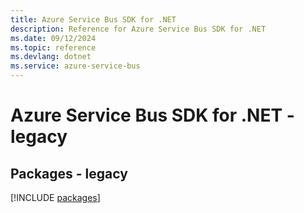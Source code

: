```yaml
---
title: Azure Service Bus SDK for .NET
description: Reference for Azure Service Bus SDK for .NET
ms.date: 09/12/2024
ms.topic: reference
ms.devlang: dotnet
ms.service: azure-service-bus
---
```

# Azure Service Bus SDK for .NET - legacy
## Packages - legacy
[!INCLUDE [packages](service-bus-index.md)]